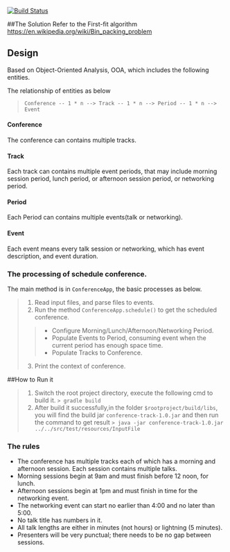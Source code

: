 [![Build Status](https://travis-ci.org/lannerate/conference-track.svg?branch=master)](https://travis-ci.org/lannerate/conference-track)


##The Solution
Refer to the First-fit algorithm https://en.wikipedia.org/wiki/Bin_packing_problem

## Design
Based on Object-Oriented Analysis, OOA, which includes the following entities.

The relationship of entities as below
> `Conference -- 1 * n --> Track -- 1 * n --> Period -- 1 * n --> Event `

#### Conference 
The conference can contains multiple tracks.
#### Track
Each track can contains multiple event periods, that may include morning session period, lunch period, or afternoon session period, or networking period.
#### Period
Each Period can contains multiple events(talk or networking). 
#### Event
Each event means every talk session or networking, which has event description, and event duration.

### The processing of schedule conference.
The main method is in `ConferenceApp`, the basic processes as below.
> 1. Read input files, and parse files to events.
> 2. Run the method `ConferenceApp.schedule()` to get the scheduled conference.
> > * Configure Morning/Lunch/Afternoon/Networking Period.
> > * Populate Events to Period, consuming event when the current period has enough space time.
> > * Populate Tracks to Conference.
> 3. Print the context of conference.

##How to Run it

> 1. Switch the root project directory, execute the following cmd to build it.
> `> gradle build`
> 2. After build it successfully,in the folder `$rootproject/build/libs`, you will find the build jar `conference-track-1.0.jar`
> and then run the command to get result `> java -jar conference-track-1.0.jar ../../src/test/resources/InputFile `

### The rules

- The conference has multiple tracks each of which has a morning and afternoon session.
Each session contains multiple talks.
- Morning sessions begin at 9am and must finish before 12 noon, for lunch.
- Afternoon sessions begin at 1pm and must finish in time for the networking event.
- The networking event can start no earlier than 4:00 and no later than 5:00.
- No talk title has numbers in it.
- All talk lengths are either in minutes (not hours) or lightning (5 minutes).
- Presenters will be very punctual; there needs to be no gap between sessions.